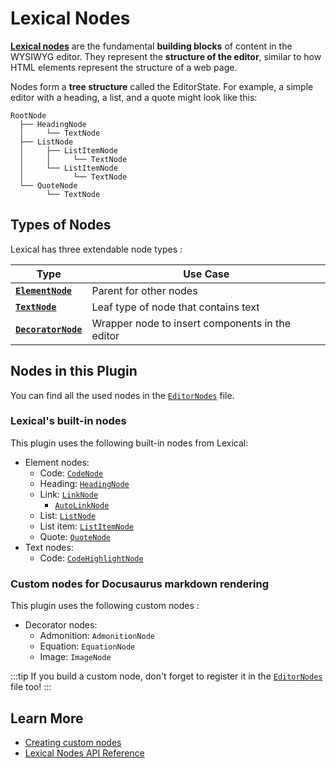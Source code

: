 # Lexical Nodes

[**Lexical nodes**](https://lexical.dev/docs/concepts/nodes) are the fundamental **building blocks** of content in the WYSIWYG editor. They represent the **structure of the editor**, similar to how HTML elements represent the structure of a web page.

Nodes form a **tree structure** called the EditorState. For example, a simple editor with a heading, a list, and a quote might look like this:

```
RootNode
  ├── HeadingNode
  │     └── TextNode
  ├── ListNode
  │     ├── ListItemNode
  │     │     └── TextNode
  │     └── ListItemNode
  │           └── TextNode
  └── QuoteNode
        └── TextNode
```

## Types of Nodes

Lexical has three extendable node types :

| Type                                                                              | Use Case                                        |
| --------------------------------------------------------------------------------- | ----------------------------------------------- |
| [**`ElementNode`**](https://lexical.dev/docs/api/classes/lexical.ElementNode)     | Parent for other nodes                          |
| [**`TextNode`**](https://lexical.dev/docs/api/classes/lexical.TextNode)           | Leaf type of node that contains text            |
| [**`DecoratorNode`**](https://lexical.dev/docs/api/classes/lexical.DecoratorNode) | Wrapper node to insert components in the editor |

## Nodes in this Plugin

You can find all the used nodes in the [`EditorNodes`](https://github.com/Audemars-Piguet/docusaurus-plugin-wysiwyg/blob/feature/55-link/src/theme/nodes/EditorNodes.tsx) file.

### Lexical's built-in nodes

This plugin uses the following built-in nodes from Lexical:

- Element nodes:
  - Code: [`CodeNode`](https://lexical.dev/docs/api/classes/lexical_code.CodeNode)
  - Heading: [`HeadingNode`](https://lexical.dev/docs/api/classes/lexical_rich_text.HeadingNode)
  - Link: [`LinkNode`](https://lexical.dev/docs/api/classes/lexical_link.LinkNode)
    - [`AutoLinkNode`](https://lexical.dev/docs/api/classes/lexical_link.AutoLinkNode)
  - List: [`ListNode`](https://lexical.dev/docs/api/classes/lexical_list.ListNode)
  - List item: [`ListItemNode`](https://lexical.dev/docs/api/classes/lexical_list.ListItemNode)
  - Quote: [`QuoteNode`](https://lexical.dev/docs/api/classes/lexical_rich_text.QuoteNode)
- Text nodes:
  - Code: [`CodeHighlightNode`](https://lexical.dev/docs/api/classes/lexical_code.CodeHighlightNode)

### Custom nodes for Docusaurus markdown rendering

This plugin uses the following custom nodes :

- Decorator nodes:
  - Admonition: `AdmonitionNode`
  - Equation: `EquationNode`
  - Image: `ImageNode`

:::tip
If you build a custom node, don't forget to register it in the [`EditorNodes`](https://github.com/Audemars-Piguet/docusaurus-plugin-wysiwyg/blob/feature/55-link/src/theme/nodes/EditorNodes.tsx) file too!
:::

## Learn More

- [Creating custom nodes](https://lexical.dev/docs/concepts/nodes#creating-custom-nodes)
- [Lexical Nodes API Reference](https://lexical.dev/docs/concepts/nodes)